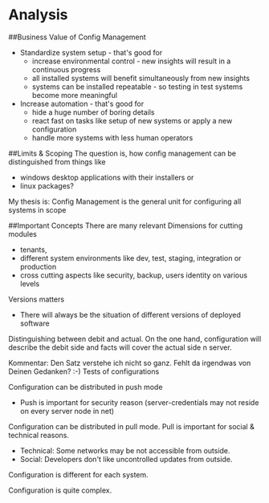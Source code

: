 # Analysis

##Business Value of Config Management
* Standardize system setup - that's good for
  * increase environmental control - new insights will result in a continuous progress
  * all installed systems will benefit simultaneously from new insights
  * systems can be installed repeatable - so testing in test systems become more meaningful
* Increase automation - that's good for
  * hide a huge number of boring details
  * react fast on tasks like setup of new systems or apply a new configuration
  * handle more systems with less human operators  

##Limits & Scoping
The question is, how config management can be distinguished from things like
* windows desktop applications with their installers or
* linux packages?

My thesis is: Config Management is the general unit for configuring all systems in scope 


##Important Concepts
There are many relevant Dimensions for cutting modules
* tenants, 
* different system environments like dev, test, staging, integration or production 
* cross cutting aspects like security, backup, users identity on various levels

Versions matters
* There will always be the situation of different versions of deployed software

Distinguishing between debit and actual. On the one hand, configuration will describe the debit side and facts will cover the actual side n server.

Kommentar: Den Satz verstehe ich nicht so ganz. Fehlt da irgendwas von Deinen Gedanken? :-)
Tests of configurations

Configuration can be distributed in push mode
* Push is important for security reason (server-credentials may not reside on every server node in net)
  
Configuration can be distributed in pull mode. Pull is important for social & technical reasons.
* Technical: Some networks may be not accessible from outside.
* Social: Developers don't like uncontrolled updates from outside.

Configuration is different for each system.

Configuration is quite complex.

  
  
